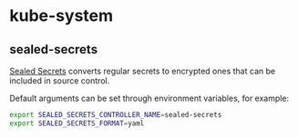 # kube-system

## sealed-secrets
[Sealed Secrets](https://github.com/bitnami-labs/sealed-secrets) converts
regular secrets to encrypted ones that can be included in source control.

Default arguments can be set through environment variables, for example:
```bash
export SEALED_SECRETS_CONTROLLER_NAME=sealed-secrets
export SEALED_SECRETS_FORMAT=yaml
```
